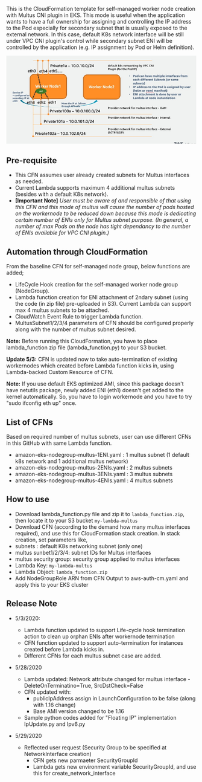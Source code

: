 This is the CloudFormation template for self-managed worker node creation with Multus CNI plugin in EKS. This mode is useful when the application wants to have a full ownership for assigning and controlling the IP address to the Pod especially for secondary subnet that is usually exposed to the external network. In this case, default K8s network interface will be still under VPC CNI plugin's control while secondary subnet ENI will be controlled by the application (e.g. IP assignment by Pod or Helm definition). 

![image-20200518231006033](image-20200518231006033.jpg)
## Pre-requisite
- This CFN assumes user already created subnets for Multus interfaces as needed. 
- Current Lambda supports maximum 4 additional multus subnets (besides with a default K8s network). 
- **[Important Note]** *User must be aware of and responsible of that using this CFN and this mode of multus will cause the number of pods hosted on the workernode to be reduced down because this mode is dedicating certain number of ENIs only for Multus subnet purpose. (In general, a number of max Pods on the node has tight dependancy to the number of ENIs available for VPC CNI plugin.)*

## Automation through CloudFormation

From the baseline CFN for self-managed node group, below functions are added;
- LifeCycle Hook creation for the self-managed worker node group (NodeGroup).
- Lambda function creation for ENI attachment of 2ndary subnet (using the code (in zip file) pre-uploaded in S3). Current Lambda can support max 4 multus subnets to be attached. 
- CloudWatch Event Rule to trigger Lambda function. 
- MultusSubnet1/2/3/4 parameters of CFN should be configured properly along with the number of multus subnet desired. 

**Note:** 
Before running this CloudFormation, you have to place lambda_function zip file (lambda_function.py) to your S3 bucket. 

**Update 5/3:** CFN is updated now to take auto-termination of existing workernodes which created before Lambda function kicks in, using Lambda-backed Custom Resource of CFN. 

**Note:** If you use default EKS optimized AMI, since this package doesn't have netutils package, newly added ENI (eth1) doesn't get added to the kernel automatically. So, you have to login workernode and you have to try "sudo ifconfig eth up" once.  

## List of CFNs
Based on required number of multus subnets, user can use different CFNs in this GitHub with same Lambda function.
- amazon-eks-nodegroup-multus-1ENI.yaml : 1 multus subnet (1 default k8s network and 1 additional multus network)
- amazon-eks-nodegroup-multus-2ENIs.yaml : 2 multus subnets
- amazon-eks-nodegroup-multus-3ENIs.yaml : 3 multus subnets
- amazon-eks-nodegroup-multus-4ENIs.yaml : 4 multus subnets

## How to use
- Download lambda_function.py file and zip it to `lambda_function.zip`, then locate it to your S3 bucket `my-lambda-multus`
- Download CFN (according to the demand how many multus interfaces required), and use this for CloudFormation stack creation. In stack creation, set parameters like,
 - subnets : default K8s networking subnet (only one)
 - multus sunbet1/2/3/4: subnet IDs for Multus interfaces
 - multus security group: security group applied to multus interfaces
 - Lambda Key: `my-lambda-multus`
 - Lambda Object: `lambda_function.zip`
 - Add NodeGroupRole ARN from CFN Output to aws-auth-cm.yaml and apply this to your EKS cluster

## Release Note 
* 5/3/2020: 
  * Lambda function updated to support Life-cycle hook termination action to clean up orphan ENIs after workernode termination
  * CFN function updated to support auto-termination for instances created before Lambda kicks in. 
  * Different CFNs for each multus subnet case are added.

* 5/28/2020
  * Lambda updated: Network attribute changed for multus interface - DeleteOnTerminatino=True, SrcDstCheck=False
  * CFN updated with: 
    * publicIpAddress assign in LaunchConfiguration to be false (along with 1.16 change)
    * Base AMI version changed to be 1.16
  * Sample python codes added for "Floating IP" implementation IpUpdate.py and Ipv6.py

* 5/29/2020
  * Reflected user request (Security Group to be specified at NetworkInterface creation)
    * CFN gets new parmaeter SecurityGroupId 
    * Lambda gets new environment variable SecurityGroupId, and use this for create_network_interface
